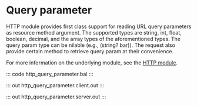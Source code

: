 # Query parameter

HTTP module provides first class support for reading URL query parameters as resource method argument.
The supported types are string, int, float, boolean, decimal, and the array types of the aforementioned types. The
query param type can be nilable (e.g., (string? bar)). The request also provide certain method to retrieve query
param at their convenience.

For more information on the underlying module, 
see the [HTTP module](https://lib.ballerina.io/ballerina/http/latest/).

::: code http_query_parameter.bal :::

::: out http_query_parameter.client.out :::

::: out http_query_parameter.server.out :::